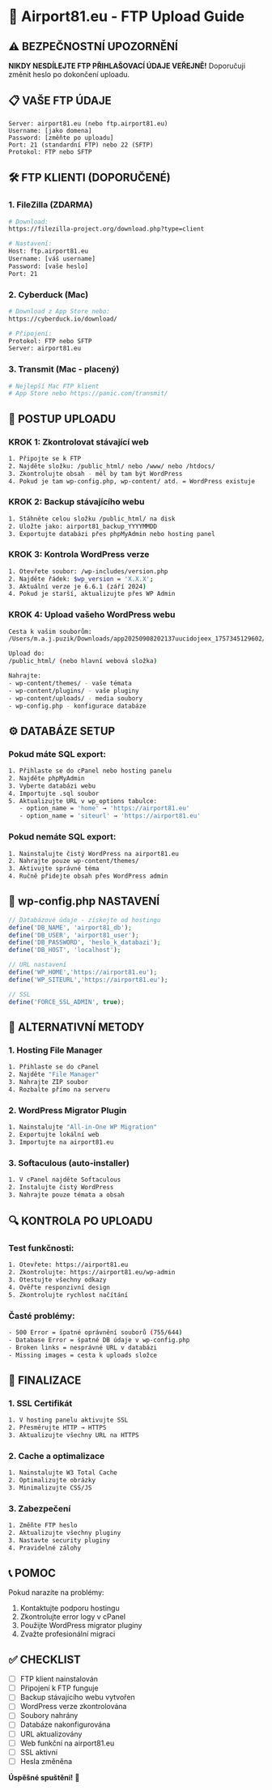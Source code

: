 # 🚀 Airport81.eu - FTP Upload Guide

## ⚠️ BEZPEČNOSTNÍ UPOZORNĚNÍ
**NIKDY NESDÍLEJTE FTP PŘIHLAŠOVACÍ ÚDAJE VEŘEJNĚ!**
Doporučuji změnit heslo po dokončení uploadu.

## 📋 VAŠE FTP ÚDAJE
```
Server: airport81.eu (nebo ftp.airport81.eu)
Username: [jako domena]
Password: [změňte po uploadu]
Port: 21 (standardní FTP) nebo 22 (SFTP)
Protokol: FTP nebo SFTP
```

## 🛠️ FTP KLIENTI (DOPORUČENÉ)

### 1. FileZilla (ZDARMA)
```bash
# Download:
https://filezilla-project.org/download.php?type=client

# Nastavení:
Host: ftp.airport81.eu
Username: [váš username]
Password: [vaše heslo]
Port: 21
```

### 2. Cyberduck (Mac)
```bash
# Download z App Store nebo:
https://cyberduck.io/download/

# Připojení:
Protokol: FTP nebo SFTP
Server: airport81.eu
```

### 3. Transmit (Mac - placený)
```bash
# Nejlepší Mac FTP klient
# App Store nebo https://panic.com/transmit/
```

## 📂 POSTUP UPLOADU

### KROK 1: Zkontrolovat stávající web
```bash
1. Připojte se k FTP
2. Najděte složku: /public_html/ nebo /www/ nebo /htdocs/
3. Zkontrolujte obsah - měl by tam být WordPress
4. Pokud je tam wp-config.php, wp-content/ atd. = WordPress existuje
```

### KROK 2: Backup stávajícího webu
```bash
1. Stáhněte celou složku /public_html/ na disk
2. Uložte jako: airport81_backup_YYYYMMDD
3. Exportujte databázi přes phpMyAdmin nebo hosting panel
```

### KROK 3: Kontrola WordPress verze
```bash
1. Otevřete soubor: /wp-includes/version.php
2. Najděte řádek: $wp_version = 'X.X.X';
3. Aktuální verze je 6.6.1 (září 2024)
4. Pokud je starší, aktualizujte přes WP Admin
```

### KROK 4: Upload vašeho WordPress webu
```bash
Cesta k vašim souborům:
/Users/m.a.j.puzik/Downloads/app20250908202137uucidojeex_1757345129602/

Upload do:
/public_html/ (nebo hlavní webová složka)

Nahrajte:
- wp-content/themes/ - vaše témata
- wp-content/plugins/ - vaše pluginy  
- wp-content/uploads/ - media soubory
- wp-config.php - konfigurace databáze
```

## ⚙️ DATABÁZE SETUP

### Pokud máte SQL export:
```bash
1. Přihlaste se do cPanel nebo hosting panelu
2. Najděte phpMyAdmin
3. Vyberte databázi webu
4. Importujte .sql soubor
5. Aktualizujte URL v wp_options tabulce:
   - option_name = 'home' → 'https://airport81.eu'  
   - option_name = 'siteurl' → 'https://airport81.eu'
```

### Pokud nemáte SQL export:
```bash
1. Nainstalujte čistý WordPress na airport81.eu
2. Nahrajte pouze wp-content/themes/
3. Aktivujte správné téma
4. Ručně přidejte obsah přes WordPress admin
```

## 🔧 wp-config.php NASTAVENÍ

```php
// Databázové údaje - získejte od hostingu
define('DB_NAME', 'airport81_db');
define('DB_USER', 'airport81_user');
define('DB_PASSWORD', 'heslo_k_databazi');
define('DB_HOST', 'localhost');

// URL nastavení
define('WP_HOME','https://airport81.eu');
define('WP_SITEURL','https://airport81.eu');

// SSL
define('FORCE_SSL_ADMIN', true);
```

## 📱 ALTERNATIVNÍ METODY

### 1. Hosting File Manager
```bash
1. Přihlaste se do cPanel
2. Najděte "File Manager"  
3. Nahrajte ZIP soubor
4. Rozbalte přímo na serveru
```

### 2. WordPress Migrator Plugin
```bash
1. Nainstalujte "All-in-One WP Migration"
2. Exportujte lokální web
3. Importujte na airport81.eu
```

### 3. Softaculous (auto-installer)
```bash
1. V cPanel najděte Softaculous
2. Instalujte čistý WordPress
3. Nahrajte pouze témata a obsah
```

## 🔍 KONTROLA PO UPLOADU

### Test funkčnosti:
```bash
1. Otevřete: https://airport81.eu
2. Zkontrolujte: https://airport81.eu/wp-admin  
3. Otestujte všechny odkazy
4. Ověřte responzivní design
5. Zkontrolujte rychlost načítání
```

### Časté problémy:
```bash
- 500 Error = špatné oprávnění souborů (755/644)
- Database Error = špatné DB údaje v wp-config.php
- Broken links = nesprávné URL v databázi
- Missing images = cesta k uploads složce
```

## 🚀 FINALIZACE

### 1. SSL Certifikát
```bash
1. V hosting panelu aktivujte SSL
2. Přesměrujte HTTP → HTTPS  
3. Aktualizujte všechny URL na HTTPS
```

### 2. Cache a optimalizace
```bash
1. Nainstalujte W3 Total Cache
2. Optimalizujte obrázky
3. Minimalizujte CSS/JS
```

### 3. Zabezpečení
```bash
1. Změňte FTP heslo
2. Aktualizujte všechny pluginy
3. Nastavte security pluginy
4. Pravidelné zálohy
```

## 📞 POMOC

Pokud narazíte na problémy:
1. Kontaktujte podporu hostingu
2. Zkontrolujte error logy v cPanel  
3. Použijte WordPress migrator pluginy
4. Zvažte profesionální migraci

## ✅ CHECKLIST

- [ ] FTP klient nainstalován
- [ ] Připojení k FTP funguje  
- [ ] Backup stávajícího webu vytvořen
- [ ] WordPress verze zkontrolována
- [ ] Soubory nahrány
- [ ] Databáze nakonfigurována  
- [ ] URL aktualizovány
- [ ] Web funkční na airport81.eu
- [ ] SSL aktivní
- [ ] Hesla změněna

**Úspěšné spuštění!** 🎉